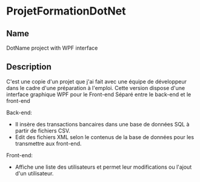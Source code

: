 # ProjetFormationDotNet

## Name
DotName project with WPF interface

## Description
C'est une copie d'un projet que j'ai fait avec une équipe de développeur dans le cadre d'une préparation à l'emploi. Cette version dispose d'une interface graphique WPF pour le Front-end
Séparé entre le back-end et le front-end

Back-end:
- Il insère des transactions bancaires dans une base de données SQL à partir de fichiers CSV.
- Edit des fichiers XML selon le contenus de la base de données pour les transmettre aux front-end.

Front-end:
- Affiche une liste des utilisateurs et permet leur modifications ou l'ajout d'un utilisateur.

